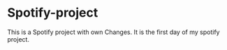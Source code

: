 # Spotify-project
This is a Spotify project with own Changes.
It is the first day of my spotify project.
